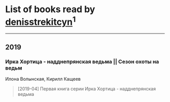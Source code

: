 # List of books read by [denisstrekitcyn](http://vk.com/id226617025)<sup>1</sup>
---

## 2019

### Ирка Хортица - надднепрянская ведьма || Сезон охоты на ведьм
Илона Волынская, Кирилл Кащеев
> [2019-04] Первая книга серии Ирка Хортица - надднепрянская ведьма



